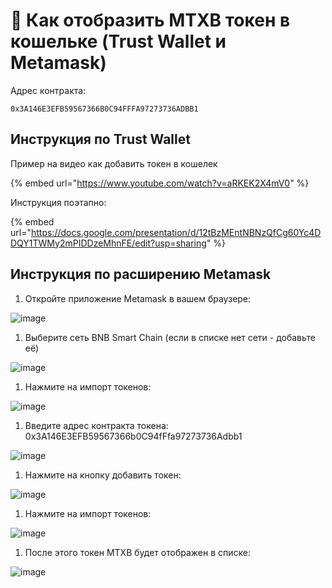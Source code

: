 # 🔹 Как отобразить MTXB токен в кошельке (Trust Wallet и Metamask)

Адрес контракта:

```
0x3A146E3EFB59567366B0C94FFFA97273736ADBB1
```

## Инструкция по Trust Wallet

Пример на видео как добавить токен в кошелек

{% embed url="https://www.youtube.com/watch?v=aRKEK2X4mV0" %}

Инструкция поэтапно:

{% embed url="https://docs.google.com/presentation/d/12tBzMEntNBNzQfCg60Yc4DDQY1TWMy2mPIDDzeMhnFE/edit?usp=sharing" %}

## Инструкция по расширению Metamask

1. Откройте приложение Metamask в вашем браузере:

![image](https://user-images.githubusercontent.com/22348978/211082288-2e90b160-9957-452d-8397-b69e76dccbc2.png)

1. Выберите сеть BNB Smart Chain (если в списке нет сети - добавьте её)

![image](https://user-images.githubusercontent.com/22348978/211082529-fac55e11-bf98-4f50-9198-f5ac97cb4893.png)

1. Нажмите на импорт токенов:

![image](https://user-images.githubusercontent.com/22348978/211082918-42af9f65-4673-48bf-a517-30d9a890abd0.png)

1. Введите адрес контракта токена: 0x3A146E3EFB59567366b0C94fFfa97273736Adbb1

![image](https://user-images.githubusercontent.com/22348978/211083145-2052a990-3830-465c-a341-56109db20b85.png)

1. Нажмите на кнопку добавить токен:

![image](https://user-images.githubusercontent.com/22348978/211083409-13dcf5c8-4736-4836-9de6-d931a3dbd8bf.png)

1. Нажмите на импорт токенов:

![image](https://user-images.githubusercontent.com/22348978/211083566-446fe1e9-098a-4041-b71a-248b2c4aeb49.png)

1. После этого токен MTXB будет отображен в списке:

![image](https://user-images.githubusercontent.com/22348978/211083868-c970ef80-2c6f-4888-a8bb-42e6715bbe31.png)

